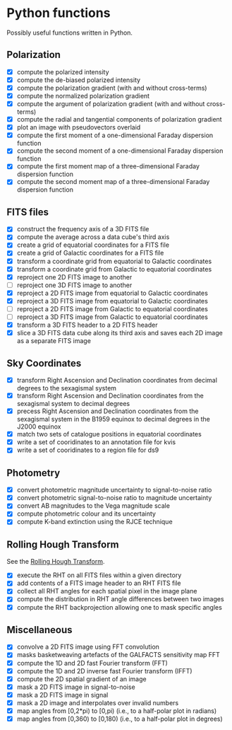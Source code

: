 # Python functions

Possibly useful functions written in Python.

## Polarization

* [x] compute the polarized intensity
* [x] compute the de-biased polarized intensity
* [x] compute the polarization gradient (with and without cross-terms)
* [x] compute the normalized polarization gradient
* [x] compute the argument of polarization gradient (with and without cross-terms)
* [x] compute the radial and tangential components of polarization gradient
* [x] plot an image with pseudovectors overlaid
* [x] compute the first moment of a one-dimensional Faraday dispersion function
* [x] compute the second moment of a one-dimensional Faraday dispersion function
* [x] compute the first moment map of a three-dimensional Faraday dispersion function
* [x] compute the second moment map of a three-dimensional Faraday dispersion function

## FITS files

* [x] construct the frequency axis of a 3D FITS file
* [x] compute the average across a data cube's third axis
* [x] create a grid of equatorial coordinates for a FITS file
* [x] create a grid of Galactic coordinates for a FITS file
* [x] transform a coordinate grid from equatorial to Galactic coordinates
* [x] transform a coordinate grid from Galactic to equatorial coordinates
* [x] reproject one 2D FITS image to another
* [ ] reproject one 3D FITS image to another
* [x] reproject a 2D FITS image from equatorial to Galactic coordinates
* [x] reproject a 3D FITS image from equatorial to Galactic coordinates
* [ ] reproject a 2D FITS image from Galactic to equatorial coordinates
* [ ] reproject a 3D FITS image from Galactic to equatorial coordinates
* [x] transform a 3D FITS header to a 2D FITS header
* [x] slice a 3D FITS data cube along its third axis and saves each 2D image as a separate FITS image

## Sky Coordinates

* [x] transform Right Ascension and Declination coordinates from decimal degrees to the sexagismal system
* [x] transform Right Ascension and Declination coordinates from the sexagismal system to decimal degrees
* [x] precess Right Ascension and Declination coordinates from the sexagismal system in the B1959 equinox to decimal degrees in the J2000 equinox
* [x] match two sets of catalogue positions in equatorial coordinates
* [x] write a set of cooridinates to an annotation file for kvis
* [x] write a set of cooridinates to a region file for ds9

## Photometry

* [x] convert photometric magnitude uncertainty to signal-to-noise ratio
* [x] convert photometric signal-to-noise ratio to magnitude uncertainty
* [x] convert AB magnitudes to the Vega magnitude scale
* [x] compute photometric colour and its uncertainty
* [x] compute K-band extinction using the RJCE technique

## Rolling Hough Transform
See the [Rolling Hough Transform](https://github.com/seclark/RHT).
* [x] execute the RHT on all FITS files within a given directory
* [x] add contents of a FITS image header to an RHT FITS file
* [x] collect all RHT angles for each spatial pixel in the image plane
* [x] compute the distribution in RHT angle differences between two images
* [x] compute the RHT backprojection allowing one to mask specific angles

## Miscellaneous

* [x] convolve a 2D FITS image using FFT convolution
* [x] masks basketweaving artefacts of the GALFACTS sensitivity map FFT
* [x] compute the 1D and 2D fast Fourier transform (FFT)
* [x] compute the 1D and 2D inverse fast Fourier transform (IFFT)
* [x] compute the 2D spatial gradient of an image
* [x] mask a 2D FITS image in signal-to-noise
* [x] mask a 2D FITS image in signal
* [x] mask a 2D image and interpolates over invalid numbers
* [x] map angles from \[0,2*pi) to \[0,pi) (i.e., to a half-polar plot in radians)
* [x] map angles from \[0,360) to \[0,180) (i.e., to a half-polar plot in degrees)
